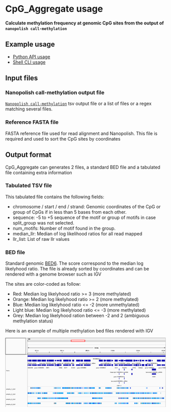 # CpG_Aggregate usage

**Calculate methylation frequency at genomic CpG sites from the output of `nanopolish call-methylation`**

## Example usage

* [Python API usage](https://a-slide.github.io/pycoMeth/CpG_Aggregate/API_usage/)
* [Shell CLI usage](https://a-slide.github.io/pycoMeth/CpG_Aggregate/CLI_usage/)

## Input files

### Nanopolish call-methylation output file

[`Nanopolish call-methylation`](https://nanopolish.readthedocs.io/en/latest/quickstart_call_methylation.html) tsv output file or a list of files or a regex matching several files.

### Reference FASTA file

FASTA reference file used for read alignment and Nanopolish. This file is required and used to sort the CpG sites by coordinates 

## Output format

CpG_Aggregate can generates 2 files, a standard BED file and a tabulated file containing extra information

### Tabulated TSV file

This tabulated file contains the following fields:

* chromosome / start / end / strand: Genomic coordinates of the CpG or group of CpGs if in less than 5 bases from each other.
* sequence: -5 to +5 sequence of the motif or group of motifs in case split_group was not selected.
* num_motifs: Number of motif found in the group.
* median_llr: Median of log likelihood ratios for all read mapped
* llr_list: List of raw llr values

### BED file

Standard genomic [BED6](https://genome.ucsc.edu/FAQ/FAQformat.html#format1). The score correspond to the median log likelyhood ratio.
The file is already sorted by coordinates and can be rendered with a genome browser such as IGV

The sites are color-coded as follow:

* Red: Median log likelyhood ratio >= 3 (more methylated)
* Orange: Median log likelyhood ratio >= 2 (more methylated)
* Blue: Median log likelyhood ratio <= -2 (more unmethylated)
* Light blue: Median log likelyhood ratio <= -3 (more methylated)
* Grey: Median log likelyhood ration between -2 and 2 (ambiguous methylation status)

Here is an example of multiple methylation bed files rendered with IGV

![Example Bed Files](../pictures/CpG_Aggregate.png)